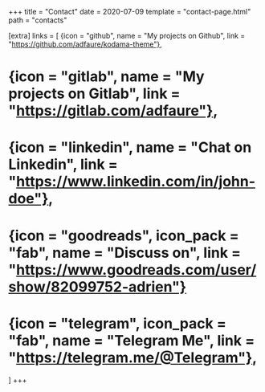 +++
title = "Contact"
date = 2020-07-09
template = "contact-page.html"
path = "contacts"

[extra]
links = [
  {icon = "github", name = "My projects on Github", link = "https://github.com/adfaure/kodama-theme"},
  # {icon = "gitlab", name = "My projects on Gitlab", link = "https://gitlab.com/adfaure"},
  # {icon = "linkedin", name = "Chat on Linkedin", link = "https://www.linkedin.com/in/john-doe"},
  # {icon = "goodreads", icon_pack = "fab", name = "Discuss on", link = "https://www.goodreads.com/user/show/82099752-adrien"}
  # {icon = "telegram", icon_pack = "fab", name = "Telegram Me", link = "https://telegram.me/@Telegram"},
  ]
+++